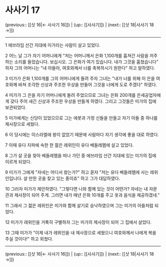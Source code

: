 # 사사기 17

(previous:: [[삿 16|← 사사기 16]]) | (up:: [[사사기]]) | (next:: [[삿 18|사사기 18 →]])

***




1 
에브라임 산간 지대에 미가라는 사람이 살고 있었다. 



2 
어느 날 그가 자기 어머니에게 "저는 어머니께서 은화 1,100개를 훔쳐간 사람을 저주하는 소리를 들었습니다. 보십시오. 그 은화가 여기 있습니다. 내가 그것을 훔쳤습니다" 하자 그의 어머니는 "내 아들아, 여호와께서 너를 축복하시기 원한다" 하고 말하였다. 



3 
미가가 은화 1,100개를 그의 어머니에게 돌려 주자 그녀는 "내가 너를 위해 이 은을 여호와께 바쳐 조각한 신상과 주조한 우상을 만들어 그것을 너에게 도로 주겠다" 하였다. 



4 
미가가 그 은을 자기 어머니에게 돌려 주었으므로 그녀는 은화 200개를 은세공업자에게 갖다 주어 새긴 신상과 주조한 우상을 만들게 하였다. 그리고 그것들은 미가의 집에 보관되었다. 



5 
미가에게는 신당이 있었으므로 그는 에봇과 가정 신들을 만들고 자기 아들 중 하나를 제사장으로 세웠다. 



6 
이 당시에는 이스라엘에 왕이 없었기 때문에 사람마다 자기 생각에 좋을 대로 하였다. 



7 
이때 유다 지파에 속한 한 젊은 레위인이 유다 베들레헴에 살고 있었다. 



8 
그가 살 곳을 찾아 베들레헴을 떠나 가던 중 에브라임 산간 지대에 있는 미가의 집에 이르게 되었다. 



9 
미가가 그에게 "자네는 어디서 왔는가?" 하고 묻자 "저는 유다 베들레헴에 사는 레위인입니다. 살 만한 곳을 찾고 있는 중이죠" 하고 그가 대답하였다. 



10 
그러자 미가가 제안하였다. "그렇다면 나와 함께 있는 것이 어떤가? 자네는 내 자문관과 제사장이 되어 주게. 그러면 내가 매년 은화 10개를 주고 옷과 음식을 제공하겠네." 



11 
그래서 그 젊은 레위인은 미가와 함께 살기로 승낙하였으며 그는 미가의 아들처럼 되었다. 



12 
미가가 레위인을 거룩히 구별하자 그는 미가의 제사장이 되어 그 집에서 살았다. 



13 
그때 미가가 "이제 내가 레위인을 내 제사장으로 세웠으니 여호와께서 나에게 복을 주실 것이다!" 하고 외쳤다.

***

(previous:: [[삿 16|← 사사기 16]]) | (up:: [[사사기]]) | (next:: [[삿 18|사사기 18 →]])

